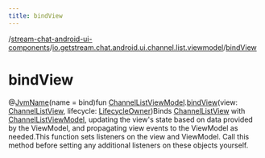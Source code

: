 ```yaml
---
title: bindView
---
```

/[stream-chat-android-ui-components](../index.md)/[io.getstream.chat.android.ui.channel.list.viewmodel](index.md)/[bindView](bindView.md)  
  
  
  
# bindView  
@[JvmName](https://kotlinlang.org/api/latest/jvm/stdlib/kotlin.jvm/-jvm-name/index.html)(name = bind)fun [ChannelListViewModel](ChannelListViewModel/index.md).[bindView](bindView.md)(view: [ChannelListView](../io.getstream.chat.android.ui.channel.list/ChannelListView/index.md), lifecycle: [LifecycleOwner](https://developer.android.com/reference/kotlin/androidx/lifecycle/LifecycleOwner.html))Binds [ChannelListView](../io.getstream.chat.android.ui.channel.list/ChannelListView/index.md) with [ChannelListViewModel](ChannelListViewModel/index.md), updating the view's state based on data provided by the ViewModel, and propagating view events to the ViewModel as needed.This function sets listeners on the view and ViewModel. Call this method before setting any additional listeners on these objects yourself.

